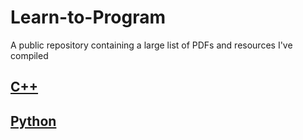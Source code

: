 # Learn-to-Program
A public repository containing a large list of PDFs and resources I've compiled

## [C++](C++.md)
## [Python](Python.md)
